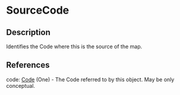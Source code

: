 
# SourceCode





## Description

Identifies the Code where this is the source of the map.




## References

code: [Code](../Codelists/Code.md) (One) - The Code referred to by this object. May be only conceptual.




